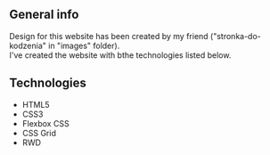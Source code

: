 <h2>General info</h2>

Design for this website has been created by my friend ("stronka-do-kodzenia" in "images" folder). <br>
I've created the website with bthe technologies listed below.

<h2>Technologies</h2>
<ul>
  <li>HTML5</li>
  <li>CSS3</li>
  <li>Flexbox CSS</li>
  <li>CSS Grid </li>
  <li>RWD</li>
